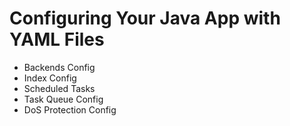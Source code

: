 # Configuring Your Java App with YAML Files

* Backends Config
* Index Config
* Scheduled Tasks
* Task Queue Config
* DoS Protection Config